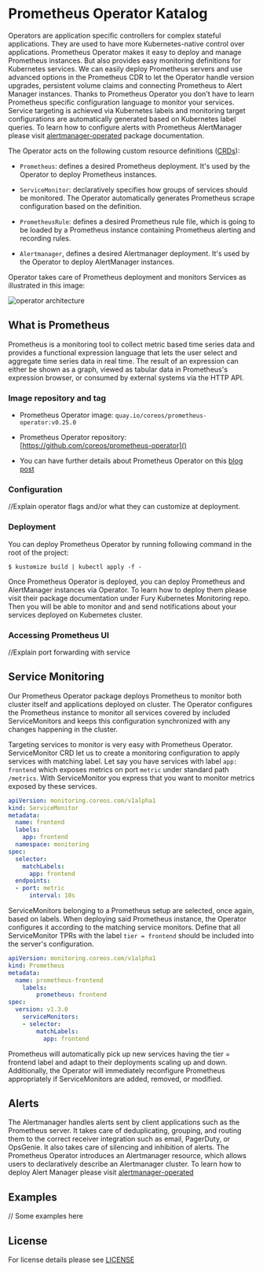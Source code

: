 # Prometheus Operator Katalog

Operators are application specific controllers for complex stateful applications. They are used to have more Kubernetes-native control over applications. Prometheus Operator makes it easy to deploy and manage Prometheus instances. But also provides easy monitoring definitions for Kubernetes services. We can easily deploy Prometheus servers and use advanced options in the Prometheus CDR to let the Operator handle version upgrades, persistent volume claims and connecting Prometheus to Alert Manager instances. Thanks to Prometheus Operator you don't have to learn Prometheus specific configuration language to monitor your services. Service targeting is achieved via Kubernetes labels and monitoring target configurations are automatically generated based on Kubernetes label queries. To learn how to configure alerts with Prometheus AlertManager please visit [alertmanager-operated]() package documentation.

The Operator acts on the following custom resource definitions ([CRDs](link)):

- `Prometheus`: defines a desired Prometheus deployment. It's used by the Operator to deploy Prometheus instances.

- `ServiceMonitor`: declaratively specifies how groups of services should be monitored. The Operator automatically generates Prometheus scrape configuration based on the definition.

- `PrometheusRule`: defines a desired Prometheus rule file, which is going to be loaded by a Prometheus instance containing Prometheus alerting and recording rules.

- `Alertmanager`, defines a desired Alertmanager deployment. It's used by the Operator to deploy AlertManager instances.

Operator takes care of Prometheus deployment and monitors Services as illustrated in this image:

![operator architecture](https://coreos.com/sites/default/files/inline-images/p1.png)

## What is Prometheus

Prometheus is a monitoring tool to collect metric based time series data and provides a functional expression language that lets the user select and aggregate time series data in real time. 
The result of an expression can either be shown as a graph, viewed as tabular data in Prometheus's expression browser, or consumed by external systems via the HTTP API.


### Image repository and tag

* Prometheus Operator image: `quay.io/coreos/prometheus-operator:v0.25.0`

* Prometheus Operator repository: [https://github.com/coreos/prometheus-operator]()

* You can have further details about Prometheus Operator on this [blog post](https://coreos.com/blog/the-prometheus-operator.html)

### Configuration

//Explain operator flags and/or what they can customize at deployment.


### Deployment

You can deploy Prometheus Operator by running following command in the root of the project:

`$ kustomize build | kubectl apply -f -`

Once Prometheus Operator is deployed, you can deploy Prometheus and AlertManager instances via Operator. To learn how to deploy them please visit their package documentation under Fury Kubernetes Monitoring repo. Then you will be able to monitor and and send notifications about your services deployed on Kubernetes cluster.


### Accessing Prometheus UI

//Explain port forwarding with service


## Service Monitoring

Our Prometheus Operator package deploys Prometheus to monitor both cluster itself and applications deployed on cluster. The Operator configures the Prometheus instance to monitor all services covered by included ServiceMonitors and keeps this configuration synchronized with any changes happening in the cluster.

Targeting services to monitor is very easy with Prometheus Operator. ServiceMonitor CRD let us to create a monitoring configuration to apply services with matching label. Let say you have services with label `app: frontend` which exposes metrics on port `metric` under standard path `/metrics`. With ServiceMonitor you express that you want to monitor metrics exposed by these services.

```yaml
apiVersion: monitoring.coreos.com/v1alpha1
kind: ServiceMonitor
metadata:
  name: frontend
  labels:
    app: frontend
  namespace: monitoring
spec:
  selector:
    matchLabels:
      app: frontend
  endpoints:
  - port: metric 
      interval: 10s 
```

ServiceMonitors belonging to a Prometheus setup are selected, once again, based on labels. When deploying said Prometheus instance, the Operator configures it according to the matching service monitors.
  Define that all ServiceMonitor TPRs with the label `tier = frontend` should be included into the server's configuration.

```yaml
apiVersion: monitoring.coreos.com/v1alpha1
kind: Prometheus
metadata:
  name: prometheus-frontend
    labels:
        prometheus: frontend
spec:
  version: v1.3.0
    serviceMonitors:
    - selector:
        matchLabels:
          app: frontend
```


Prometheus will automatically pick up new services having the tier = frontend label and adapt to their deployments scaling up and down. Additionally, the Operator will immediately reconfigure Prometheus appropriately if ServiceMonitors are added, removed, or modified.

## Alerts

The Alertmanager handles alerts sent by client applications such as the Prometheus server. It takes care of deduplicating, grouping, and routing them to the correct receiver integration such as email, PagerDuty, or OpsGenie. It also takes care of silencing and inhibition of alerts. The Prometheus Operator introduces an Alertmanager resource, which allows users to declaratively describe an Alertmanager cluster. To learn how to deploy Alert Manager please visit [alertmanager-operated]()


## Examples
// Some examples here


## License

For license details please see [LICENSE](license_link) 
